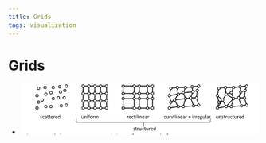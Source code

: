 ```yaml
---
title: Grids
tags: visualization
---
```


# Grids
- ![im](assets/Pasted%20Image%2020220411124545.png)




















































































